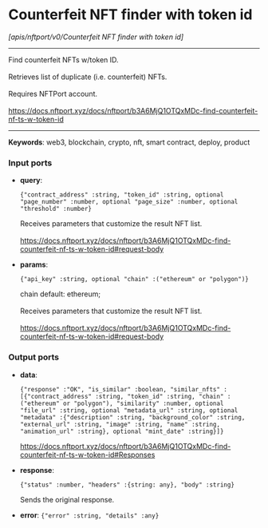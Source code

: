 # Counterfeit NFT finder with token id

_[apis/nftport/v0/Counterfeit NFT finder with token id]_

---

Find counterfeit NFTs w/token ID.<br>
<br>
Retrieves list of duplicate (i.e. counterfeit) NFTs. <br>
<br>
Requires NFTPort account.<br>
<br>
https://docs.nftport.xyz/docs/nftport/b3A6MjQ1OTQxMDc-find-counterfeit-nf-ts-w-token-id<br>

---

__Keywords__: web3, blockchain, crypto, nft, smart contract, deploy, product

### Input ports

* __query__: 
    ```
    {"contract_address" :string, "token_id" :string, optional "page_number" :number, optional "page_size" :number, optional "threshold" :number}
    ```

    Receives parameters that customize the result NFT list.<br>
    <br>
    https://docs.nftport.xyz/docs/nftport/b3A6MjQ1OTQxMDc-find-counterfeit-nf-ts-w-token-id#request-body<br>


* __params__: 
    ```
    {"api_key" :string, optional "chain" :("ethereum" or "polygon")}
    ```

    chain default: ethereum;<br>
    <br>
    Receives parameters that customize the result NFT list.<br>
    <br>
    https://docs.nftport.xyz/docs/nftport/b3A6MjQ1OTQxMDc-find-counterfeit-nf-ts-w-token-id#request-body<br>

### Output ports

* __data__: 
    ```
    {"response" :"OK", "is_similar" :boolean, "similar_nfts" :[{"contract_address" :string, "token_id" :string, "chain" :("ethereum" or "polygon"), "similarity" :number, optional "file_url" :string, optional "metadata_url" :string, optional "metadata" :{"description" :string, "background_color" :string, "external_url" :string, "image" :string, "name" :string, "animation_url" :string}, optional "mint_date" :string}]}
    ```

    https://docs.nftport.xyz/docs/nftport/b3A6MjQ1OTQxMDc-find-counterfeit-nf-ts-w-token-id#Responses<br>


* __response__: 
    ```
    {"status" :number, "headers" :{string: any}, "body" :string}
    ```

    Sends the original response.<br>


* __error__: ` {"error" :string, "details" :any} `

